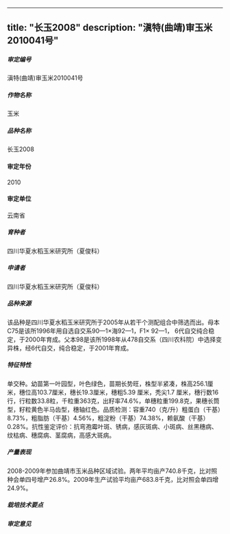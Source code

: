 
---
title: "长玉2008"
description: "滇特(曲靖)审玉米2010041号"
---
##### 审定编号 
滇特(曲靖)审玉米2010041号

##### 作物名称
玉米

##### 品种名称
长玉2008

#### 审定年份
2010	

#### 审定单位
云南省

##### 育种者
四川华夏水稻玉米研究所（夏俊科）

##### 申请者
四川华夏水稻玉米研究所（夏俊科）

##### 品种来源
该品种是四川华夏水稻玉米研究所于2005年从若干个测配组合中筛选而出。母本C75是该所1996年用自选自交系90—1×海92—1，F1× 92—1， 6代自交纯合稳定，于2000年育成。父本98是该所1998年从478自交系（四川农科院）中选择变异株，经6代自交，纯合稳定，于2001年育成。

##### 特征特性
单交种。幼苗第一叶园型，叶色绿色，苗期长势旺，株型半紧凑，株高256.1厘米，穗位高103.7厘米，穗长19.3厘米，穗粗5.39 厘米，秃尖1.7 厘米，穗行数16行，行粒数33.8粒，千粒重363克，出籽率74.6%，单穗粒重199.8克，果穗长筒型，籽粒黄色半马齿型，穗轴红色。品质检测：容重740（克/升）粗蛋白（干基）8.73%，粗脂肪（干基）4.56%，粗淀粉（干基）74.38%，赖氨酸（干基）0.28%。抗性鉴定评价：抗弯孢霉叶斑、锈病，感灰斑病、小斑病、丝黑穗病、纹枯病、穗腐病、茎腐病，高感大斑病。

##### 产量表现
2008-2009年参加曲靖市玉米品种区域试验。两年平均亩产740.8千克，比对照种会单四号增产26.8%。2009年生产试验平均亩产683.8千克，比对照会单四增24.9%。

##### 栽培技术要点


##### 审定意见



